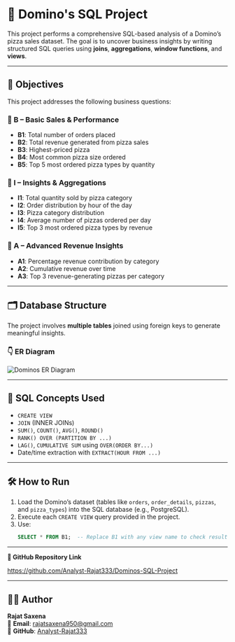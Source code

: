 # 🍕 Domino's SQL Project

This project performs a comprehensive SQL-based analysis of a Domino’s pizza sales dataset. The goal is to uncover business insights by writing structured SQL queries using **joins**, **aggregations**, **window functions**, and **views**.

---

## 📌 Objectives

This project addresses the following business questions:

### 🔹 B – Basic Sales & Performance
- **B1**: Total number of orders placed
- **B2**: Total revenue generated from pizza sales
- **B3**: Highest-priced pizza
- **B4**: Most common pizza size ordered
- **B5**: Top 5 most ordered pizza types by quantity

### 🔹 I – Insights & Aggregations
- **I1**: Total quantity sold by pizza category
- **I2**: Order distribution by hour of the day
- **I3**: Pizza category distribution
- **I4**: Average number of pizzas ordered per day
- **I5**: Top 3 most ordered pizza types by revenue

### 🔹 A – Advanced Revenue Insights
- **A1**: Percentage revenue contribution by category
- **A2**: Cumulative revenue over time
- **A3**: Top 3 revenue-generating pizzas per category

---

## 🗂️ Database Structure

The project involves **multiple tables** joined using foreign keys to generate meaningful insights.

### 👇 ER Diagram
![Dominos ER Diagram](https://github.com/user-attachments/assets/1a35c5db-f2d2-473c-86bf-270c81927c2c)


---

## 🧠 SQL Concepts Used

- `CREATE VIEW`
- `JOIN` (INNER JOINs)
- `SUM()`, `COUNT()`, `AVG()`, `ROUND()`
- `RANK() OVER (PARTITION BY ...)`
- `LAG()`, `CUMULATIVE SUM` using `OVER(ORDER BY...)`
- Date/time extraction with `EXTRACT(HOUR FROM ...)`

---

## 🛠 How to Run

1. Load the Domino’s dataset (tables like `orders`, `order_details`, `pizzas`, and `pizza_types`) into the SQL database (e.g., PostgreSQL).
2. Execute each `CREATE VIEW` query provided in the project.
3. Use:
   ```sql
   SELECT * FROM B1;  -- Replace B1 with any view name to check result

---

**🔗 GitHub Repository Link**

https://github.com/Analyst-Rajat333/Dominos-SQL-Project

---

## 👨‍💻 Author

**Rajat Saxena**  
📧 **Email**: [rajatsaxena950@gmail.com](mailto:rajatsaxena950@gmail.com)  
🔗 **GitHub**: [Analyst-Rajat333](https://github.com/Analyst-Rajat333)
